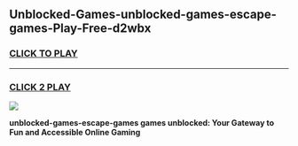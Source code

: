
## Unblocked-Games-unblocked-games-escape-games-Play-Free-d2wbx
<h3>
<a href="https://premium76.site?title=unblocked-games-escape-games&ref=22A">CLICK TO PLAY</a></h3>
<hr>

<h3>
<a href="https://premium76.site?title=unblocked-games-escape-games&ref=22A">CLICK 2 PLAY</a>
  
</h3>

<a href="https://premium76.site?title=unblocked-games-escape-games&ref=22A"><img src="https://clearcache.store/games.png"></a>


**unblocked-games-escape-games games unblocked: Your Gateway to Fun and Accessible Online Gaming**
